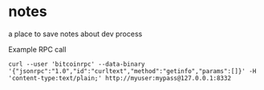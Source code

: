 # notes
a place to save notes about dev process

Example RPC call
```
curl --user 'bitcoinrpc' --data-binary '{"jsonrpc":"1.0","id":"curltext","method":"getinfo","params":[]}' -H 'content-type:text/plain;' http://myuser:mypass@127.0.0.1:8332
```
